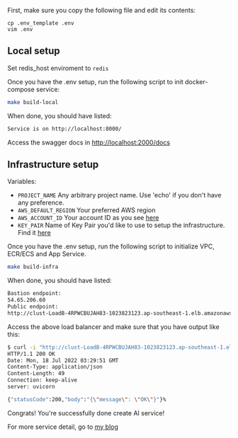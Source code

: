 
First, make sure you copy the following file and edit its contents:

```
cp .env_template .env
vim .env
```

## Local setup

Set redis_host enviroment to `redis`

Once you have the .env setup, run the following script to init docker-compose service:

```bash
make build-local
```

When done, you should have listed:

```bash
Service is on http://localhost:8000/
```

Access the swagger docs in <http://localhost:2000/docs>

## Infrastructure setup

Variables:

* `PROJECT_NAME` Any arbitrary project name.  Use 'echo' if you don't have any preference.
* `AWS_DEFAULT_REGION` Your preferred AWS region
* `AWS_ACCOUNT_ID` Your account ID as you see [here](https://console.aws.amazon.com/billing/home?#/account)
* `KEY_PAIR` Name of Key Pair you'd like to use to setup the infrastructure. Find it [here](https://ap-northeast-1.console.aws.amazon.com/ec2/v2/home#KeyPairs)

Once you have the .env setup, run the following script to initialize VPC, ECR/ECS and App Service.

```bash
make build-infra
```

When done, you should have listed:

```bash
Bastion endpoint:
54.65.206.60
Public endpoint:
http://clust-LoadB-4RPWCBUJAH83-1023823123.ap-southeast-1.elb.amazonaws.com
```

Access the above load balancer and make sure that you have output like this:

```bash
$ curl -i "http://clust-LoadB-4RPWCBUJAH83-1023823123.ap-southeast-1.elb.amazonaws.com"
HTTP/1.1 200 OK
Date: Mon, 18 Jul 2022 03:29:51 GMT
Content-Type: application/json
Content-Length: 49
Connection: keep-alive
server: uvicorn

{"statusCode":200,"body":"{\"message\": \"OK\"}"}%
```

Congrats! You're successfully done create AI service!

For more service detail, go to [my blog](https://haicheviet.com)
